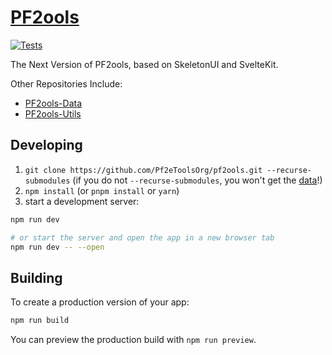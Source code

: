 # [PF2ools](https://next.pf2oo.ls)

[![Tests](https://github.com/Pf2eToolsOrg/pf2ools/actions/workflows/test-web.yml/badge.svg)](https://github.com/Pf2eToolsOrg/pf2ools/actions/workflows/test-web.yml)

The Next Version of PF2ools, based on SkeletonUI and SvelteKit.

Other Repositories Include:

- [PF2ools-Data](https://github.com/Pf2eToolsOrg/pf2ools-data)
- [PF2ools-Utils](https://github.com/Pf2eToolsOrg/pf2ools-utils)

## Developing

1. `git clone https://github.com/Pf2eToolsOrg/pf2ools.git --recurse-submodules` (if you do not `--recurse-submodules`, you won't get the [data](https://github.com/Pf2eToolsOrg/pf2ools-data)!)
2. `npm install` (or `pnpm install` or `yarn`)
3. start a development server:

```bash
npm run dev

# or start the server and open the app in a new browser tab
npm run dev -- --open
```

## Building

To create a production version of your app:

```bash
npm run build
```

You can preview the production build with `npm run preview`.
